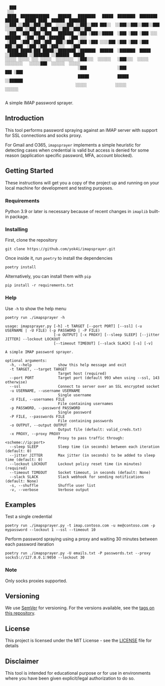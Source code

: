 ```
  ███                                                                                                         
 ░░░                                                                                                          
 ████  █████████████    ██████   ████████   █████  ████████  ████████   ██████   █████ ████  ██████  ████████ 
░░███ ░░███░░███░░███  ░░░░░███ ░░███░░███ ███░░  ░░███░░███░░███░░███ ░░░░░███ ░░███ ░███  ███░░███░░███░░███
 ░███  ░███ ░███ ░███   ███████  ░███ ░███░░█████  ░███ ░███ ░███ ░░░   ███████  ░███ ░███ ░███████  ░███ ░░░ 
 ░███  ░███ ░███ ░███  ███░░███  ░███ ░███ ░░░░███ ░███ ░███ ░███      ███░░███  ░███ ░███ ░███░░░   ░███     
 █████ █████░███ █████░░████████ ░███████  ██████  ░███████  █████    ░░████████ ░░███████ ░░██████  █████    
░░░░░ ░░░░░ ░░░ ░░░░░  ░░░░░░░░  ░███░░░  ░░░░░░   ░███░░░  ░░░░░      ░░░░░░░░   ░░░░░███  ░░░░░░  ░░░░░     
                                 ░███              ░███                           ███ ░███                    
                                 █████             █████                         ░░██████                     
                                ░░░░░             ░░░░░                           ░░░░░░                      
                                                                                                              
```

A simple IMAP password sprayer.

## Introduction

This tool performs password spraying against an IMAP server with support for SSL connections and socks proxy.

For Gmail and O365, `imapsprayer` implements a simple heuristic for detecting cases when credential is valid but access is 
denied for some reason (application specific password, MFA, account blocked).

## Getting Started

These instructions will get you a copy of the project up and running on your local machine for development and testing purposes.

### Requirements
Python 3.9 or later is necessary because of recent changes in `imaplib` built-in package.

### Installing

First, clone the repository

```
git clone https://github.com/yok4i/imapsprayer.git
```

Once inside it, run `poetry` to install the dependencies

```
poetry install
```

Alternatively, you can install them with `pip`

```
pip install -r requirements.txt
```

### Help

Use `-h` to show the help menu

```
poetry run ./imapsprayer -h

usage: imapsprayer.py [-h] -t TARGET [--port PORT] [--ssl] (-u USERNAME | -U FILE) (-p PASSWORD | -P FILE)
                      [-o OUTPUT] [-x PROXY] [--sleep SLEEP] [--jitter JITTER] --lockout LOCKOUT
                      [--timeout TIMEOUT] [--slack SLACK] [-s] [-v]

A simple IMAP password sprayer.

optional arguments:
  -h, --help            show this help message and exit
  -t TARGET, --target TARGET
                        Target host (required)
  --port PORT           Target port (default 993 when using --ssl, 143 otherwise)
  --ssl                 Connect to server over an SSL encrypted socket
  -u USERNAME, --username USERNAME
                        Single username
  -U FILE, --usernames FILE
                        File containing usernames
  -p PASSWORD, --password PASSWORD
                        Single password
  -P FILE, --passwords FILE
                        File containing passwords
  -o OUTPUT, --output OUTPUT
                        Output file (default: valid_creds.txt)
  -x PROXY, --proxy PROXY
                        Proxy to pass traffic through: <scheme://ip:port>
  --sleep SLEEP         Sleep time (in seconds) between each iteration (default: 0)
  --jitter JITTER       Max jitter (in seconds) to be added to sleep time (default: 0)
  --lockout LOCKOUT     Lockout policy reset time (in minutes) (required)
  --timeout TIMEOUT     Socket timeout, in seconds (default: None)
  --slack SLACK         Slack webhook for sending notifications (default: None)
  -s, --shuffle         Shuffle user list
  -v, --verbose         Verbose output
```


## Examples

Test a single credential

```
poetry run ./imapsprayer.py -t imap.contoso.com -u me@contoso.com -p mypassword --lockout 1 --ssl --timeout 10
```

Perform password spraying using a proxy and waiting 30 minutes between each password iteration

```
poetry run ./imapsprayer.py -U emails.txt -P passwords.txt --proxy socks5://127.0.0.1:9050 --lockout 30
```

### Note

Only socks proxies supported.


## Versioning

We use [SemVer](http://semver.org/) for versioning. For the versions available, see the [tags on this repository](https://github.com/yok4i/imapsprayer/tags). 


## License

This project is licensed under the MIT License - see the [LICENSE](LICENSE) file for details


## Disclaimer

This tool is intended for educational purpose or for use in environments where you have been given explicit/legal authorization to do so.

